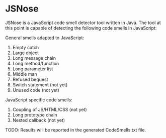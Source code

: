 JSNose
======


JSNose is a JavaScript code smell detector tool written in Java. The tool at this point is capable of detecting the following code smells in JavaScript:

General smells adapted to JavaScript:
1. Empty catch
2. Large object
3. Long message chain
4. Long method/function
5. Long parameter list
6. Middle man
7. Refused bequest
8. Switch statement (not yet)
9. Unused code (not yet)


JavaScript specific code smells:
1. Coupling of JS/HTML/CSS (not yet)
2. Long prototype chain
2. Nested callback (not yet)


TODO: Results will be reported in the generated CodeSmells.txt file.
